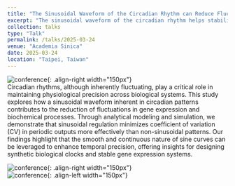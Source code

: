 ```yaml
---
title: "The Sinusoidal Waveform of the Circadian Rhythm can Reduce Fluctuations"
excerpt: "The sinusoidal waveform of the circadian rhythm helps stabilize physiological processes by smoothing out fluctuations, promoting consistent patterns in sleep, hormone release, and metabolism."
collection: talks
type: "Talk"
permalink: /talks/2025-03-24
venue: "Academia Sinica"
date: 2025-03-24
location: "Taipei, Taiwan"
---
```

![conference](/sohith/images/qms_1.jpg){: .align-right width="150px"}                      
Circadian rhythms, although inherently fluctuating, play a critical role in maintaining physiological precision across biological systems. This study explores how a sinusoidal waveform inherent in circadian patterns 
contributes to the reduction of fluctuations in gene expression and biochemical processes. Through analytical modeling and simulation, we demonstrate that sinusoidal regulation minimizes coefficient of variation (CV)
in periodic outputs more effectively than non-sinusoidal patterns. Our findings highlight that the smooth and continuous nature of sine curves can be leveraged to enhance temporal precision, offering insights for designing
synthetic biological clocks and stable gene expression systems.

![conference](/sohith/images/qms_2.jpg){: .align-right width="150px"}                      
![conference](/sohith/images/qms_3.jpg){: .align-left width="150px"}                      








